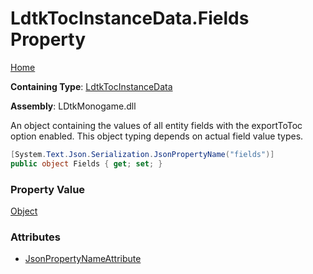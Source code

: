 # LdtkTocInstanceData\.Fields Property

[Home](../../../README.md)

**Containing Type**: [LdtkTocInstanceData](../README.md)

**Assembly**: LDtkMonogame\.dll

  
An object containing the values of all entity fields with the exportToToc option
enabled\. This object typing depends on actual field value types\.

```csharp
[System.Text.Json.Serialization.JsonPropertyName("fields")]
public object Fields { get; set; }
```

### Property Value

[Object](https://docs.microsoft.com/en-us/dotnet/api/system.object)

### Attributes

* [JsonPropertyNameAttribute](https://docs.microsoft.com/en-us/dotnet/api/system.text.json.serialization.jsonpropertynameattribute)

